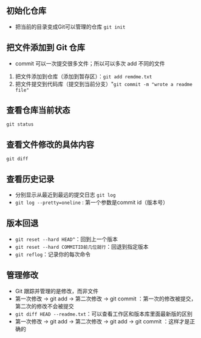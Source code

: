 ## 初始化仓库
- 把当前的目录变成Git可以管理的仓库
`git init`

## 把文件添加到 Git 仓库
- commit 可以一次提交很多文件；所以可以多次 add 不同的文件
1. 把文件添加到仓库（添加到暂存区）：`git add remdme.txt`
2. 把文件提交到代码库（提交到当前分支）"`git commit -m "wrote a readme file"` 

## 查看仓库当前状态
`git status`

## 查看文件修改的具体内容
`git diff`

## 查看历史记录
- 分别显示从最近到最远的提交日志
`git log`
- `git log --pretty=oneline` : 第一个参数是commit id（版本号）

## 版本回退
- `git reset --hard HEAD^`：回到上一个版本
- `git reset --hard COMMITID前几位就行`：回退到指定版本 
- `git reflog`：记录你的每次命令

## 管理修改
- Git 跟踪并管理的是修改，而非文件
- 第一次修改 -> git add -> 第二次修改 -> git commit ：第一次的修改被提交，第二次的修改不会被提交
- `git diff HEAD --readme.txt`：可以查看工作区和版本库里面最新版的区别
- 第一次修改 -> git add -> 第二次修改 -> git add -> git commit ：这样才是正确的